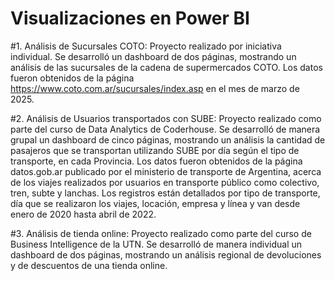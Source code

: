 # Visualizaciones en Power BI

#1. Análisis de Sucursales COTO: Proyecto realizado por iniciativa individual. Se desarrolló un dashboard de dos páginas, mostrando un análisis de las sucursales de la cadena de supermercados COTO. Los datos fueron obtenidos de la página https://www.coto.com.ar/sucursales/index.asp en el mes de marzo de 2025. 

#2. Análisis de Usuarios transportados con SUBE: Proyecto realizado como parte del curso de Data Analytics de Coderhouse. Se desarrolló de manera grupal un dashboard de cinco páginas, mostrando un análisis la cantidad de pasajeros que se transportan utilizando SUBE por día según el tipo de transporte, en cada Provincia. Los datos fueron obtenidos de la página datos.gob.ar publicado por el ministerio de transporte de Argentina, acerca de los viajes realizados por usuarios en transporte público como colectivo, tren, subte y lanchas. Los registros están detallados por tipo de transporte, día que se realizaron los viajes, locación, empresa y línea y van desde enero de 2020 hasta abril de 2022.

#3. Análisis de tienda online: Proyecto realizado como parte del curso de Business Intelligence de la UTN. Se desarrolló de manera individual un dashboard de dos páginas, mostrando un análisis regional de devoluciones y de descuentos de una tienda online.

